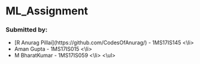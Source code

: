 # ML_Assignment
### Submitted by:
<ul>
  <li>[R Anurag Pillai](https://github.com/CodesOfAnurag/) - 1MS17IS145 <\li>
  <li>Aman Gupta - 1MS17IS015 <\li>
  <li>M BharatKumar - 1MS17IS059 <\li>
<\ul>

